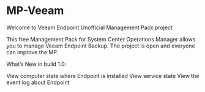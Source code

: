 # MP-Veeam
Welcome to Veeam Endpoint Unofficial Management Pack project

This free Management Pack for System Center Operations Manager allows you to manage Veeam Endpoint Backup. The project is open and everyone can improve the MP.

What’s New in build 1.0:

View computer state where Endpoint is installed
View service state
View the event log about Endpoint
